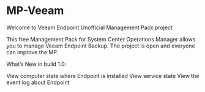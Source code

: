 # MP-Veeam
Welcome to Veeam Endpoint Unofficial Management Pack project

This free Management Pack for System Center Operations Manager allows you to manage Veeam Endpoint Backup. The project is open and everyone can improve the MP.

What’s New in build 1.0:

View computer state where Endpoint is installed
View service state
View the event log about Endpoint
